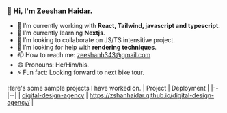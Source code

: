
### 👋 Hi, I'm Zeeshan Haidar.

- 🔭 I’m currently working with **React, Tailwind, javascript and typescript**.
- 🌱 I’m currently learning **Nextjs**.
- 👯 I’m looking to collaborate on JS/TS intensitive project.
- 🤔 I’m looking for help with **rendering techniques**.
- 📫 How to reach me: zeeshanh343@gmail.com
- 😄 Pronouns: He/Him/his.
- ⚡ Fun fact: Looking forward to next bike tour.

Here's some sample projects I have worked on.
| Project | Deployment |
|--|--|
| [digital-design-agency](https://github.com/ZshanHaidar/digital-design-agency) | https://zshanhaidar.github.io/digital-design-agency/ |

